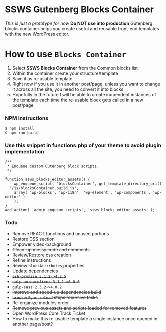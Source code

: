 # SSWS Gutenberg Blocks Container

_This is just a prototype for now_
**Do NOT use into production**
Gutenberg blocks container helps you create useful and reusable front-end templates with the new WordPress editor.

# How to use `Blocks Container`

1. Select **SSWS Blocks Container** from the Common blocks list
2. Within the container create your structure/template
3. Save it as re-usable template
4. Right now if you use it in another post/page, unless you want to change it across all the site, you need to convert it into blocks
5. Hopefully in the future I will be able to create indpendent instances of the template each time the re-usable block gets called in a new post/page

### **NPM instructions**

```
$ npm install
$ npm run build
```

### Use this snippet in functions.php of your theme to avoid plugin implementation

```
/**
 * Enqueue custom Gutenberg block scripts.
 */

function ssws_blocks_editor_assets() {
	wp_enqueue_script( 'blocksContainer', get_template_directory_uri() . '/js/blocksContainer.build.js',
	array( 'wp-blocks', 'wp-i18n', 'wp-element', 'wp-components', 'wp-editor' )
	);
}
add_action( 'admin_enqueue_scripts', 'ssws_blocks_editor_assets' );
```

### Todo

- Remove REACT functions and unused portions
- Restore CSS section
- Empower video-background
- ~~Clean-up messy code and comments~~
- Review/Restore css creation
- Refine instructions
- Review `blockAttributes` properties
- Update dependencies
- ~~`es6-promise 3.1.2->4.2.5`~~
- ~~`gulp-autoprefixer 3.1.1->6.0.0`~~
- ~~`gulp-sass 2.3.2->4.0.2`~~
- ~~improve and speed-up dependencies build~~
- ~~`browserSync.reload` stops recursive tasks~~
- ~~Re-organize modules order~~
- ~~Remove previous assets and scripts loaded for removed features~~
- Open WordPress Core Track Ticket
- How to make this re-usable template a single instance once opened in another page/post?
